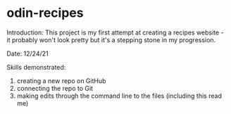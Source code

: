 # odin-recipes

Introduction: This project is my first attempt at creating a recipes website - it probably won't look pretty but it's a stepping stone in my progression. 

Date: 12/24/21

Skills demonstrated: 
1. creating a new repo on GitHub
2. connecting the repo to Git 
3. making edits through the command line to the files (including this read me)
